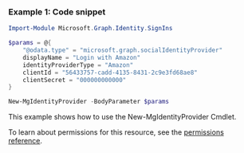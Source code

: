 ### Example 1: Code snippet

```powershell
Import-Module Microsoft.Graph.Identity.SignIns

$params = @{
	"@odata.type" = "microsoft.graph.socialIdentityProvider"
	displayName = "Login with Amazon"
	identityProviderType = "Amazon"
	clientId = "56433757-cadd-4135-8431-2c9e3fd68ae8"
	clientSecret = "000000000000"
}

New-MgIdentityProvider -BodyParameter $params
```
This example shows how to use the New-MgIdentityProvider Cmdlet.

To learn about permissions for this resource, see the [permissions reference](/graph/permissions-reference).

